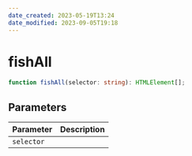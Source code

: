 ```yaml
---
date_created: 2023-05-19T13:24
date_modified: 2023-09-05T19:18
---
```

# fishAll

```ts
function fishAll(selector: string): HTMLElement[];
```

## Parameters

| Parameter | Description |
|-----------|-------------|
| `selector` | |

